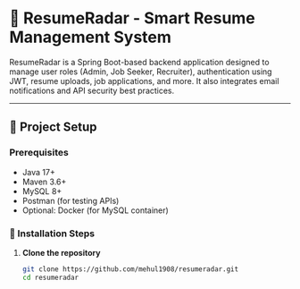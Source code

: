 # 📄 ResumeRadar - Smart Resume Management System

ResumeRadar is a Spring Boot-based backend application designed to manage user roles (Admin, Job Seeker, Recruiter), authentication using JWT, resume uploads, job applications, and more. It also integrates email notifications and API security best practices.

---

## 🚀 Project Setup

### Prerequisites

- Java 17+
- Maven 3.6+
- MySQL 8+
- Postman (for testing APIs)
- Optional: Docker (for MySQL container)

### 🔧 Installation Steps

1. **Clone the repository**
   ```bash
   git clone https://github.com/mehul1908/resumeradar.git
   cd resumeradar
